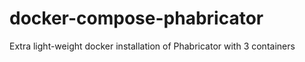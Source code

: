 # docker-compose-phabricator
Extra light-weight docker installation of Phabricator with 3 containers
